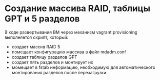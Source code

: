 # Создание массива RAID, таблицы GPT и 5 разделов
В ходе развертывания ВМ через механизм vagrant provisioning выполняется скрипт, который:
  - создает массив RAID 5
  - помещает конфигурацию массива в файл mdadm.conf
  - создает таблицу разделов GPT
  - создает пять разделов и монтирует их
  - момещает в fstab информацию, необходимую для автоматического монтирования разделов после перезагрузки
